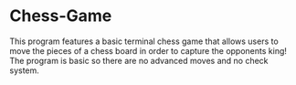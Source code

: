 # Chess-Game
This program features a basic terminal chess game that allows users to move the pieces of a chess board in order to capture the opponents king! The program is basic so there are no advanced moves and no check system. 
